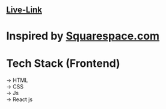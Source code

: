 ## [Live-Link](https://squarespace-frontend-git-main-ayushdewangan21s-projects.vercel.app/)

# Inspired by [Squarespace.com](https://www.squarespace.com/) 

# Tech Stack (Frontend) <br>
-> HTML <br>
-> CSS <br>
-> Js <br>
-> React js <br>
